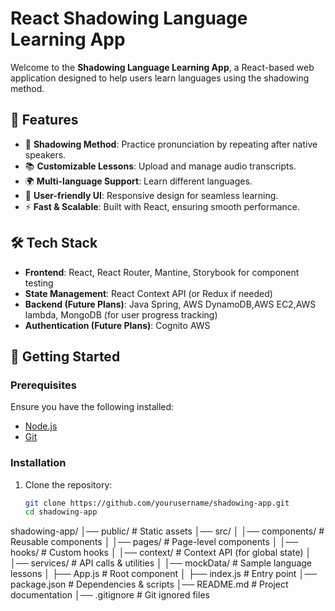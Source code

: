 # React Shadowing Language Learning App

Welcome to the **Shadowing Language Learning App**, a React-based web application designed to help users learn languages using the shadowing method.

## 📌 Features
- 🎤 **Shadowing Method**: Practice pronunciation by repeating after native speakers.
- 📚 **Customizable Lessons**: Upload and manage audio transcripts.
- 🌍 **Multi-language Support**: Learn different languages.
- 🎨 **User-friendly UI**: Responsive design for seamless learning.
- ⚡ **Fast & Scalable**: Built with React, ensuring smooth performance.

## 🛠 Tech Stack
- **Frontend**: React, React Router, Mantine, Storybook for component testing
- **State Management**: React Context API (or Redux if needed)
- **Backend (Future Plans)**: Java Spring, AWS DynamoDB,AWS EC2,AWS lambda, MongoDB (for user progress tracking)
- **Authentication (Future Plans)**: Cognito AWS

## 🚀 Getting Started

### Prerequisites
Ensure you have the following installed:
- [Node.js](https://nodejs.org/)
- [Git](https://git-scm.com/)

### Installation

1. Clone the repository:
   ```sh
   git clone https://github.com/yourusername/shadowing-app.git
   cd shadowing-app
shadowing-app/
│── public/            # Static assets
│── src/
│   │── components/    # Reusable components
│   │── pages/         # Page-level components
│   │── hooks/         # Custom hooks
│   │── context/       # Context API (for global state)
│   │── services/      # API calls & utilities
│   │── mockData/      # Sample language lessons
│   ├── App.js         # Root component
│   ├── index.js       # Entry point
│── package.json       # Dependencies & scripts
│── README.md          # Project documentation
│── .gitignore         # Git ignored files
